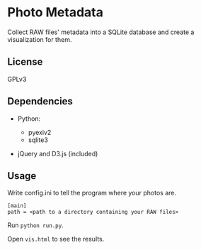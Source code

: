 Photo Metadata
====

Collect RAW files' metadata into a SQLite database and create a visualization for them.

License
----

GPLv3

Dependencies
----

* Python:
  * pyexiv2
  * sqlite3

* jQuery and D3.js (included)

Usage
----

Write config.ini to tell the program where your photos are.

    [main]
    path = <path to a directory containing your RAW files>

Run `python run.py`.

Open `vis.html` to see the results.
